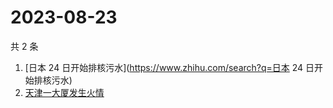 # 2023-08-23

共 2 条

<!-- BEGIN ZHIHUSEARCH -->
<!-- 最后更新时间 Wed Aug 23 2023 00:08:08 GMT+0800 (China Standard Time) -->
1. [日本 24 日开始排核污水](https://www.zhihu.com/search?q=日本 24 日开始排核污水)
1. [天津一大厦发生火情](https://www.zhihu.com/search?q=天津一大厦发生火情)
<!-- END ZHIHUSEARCH -->
